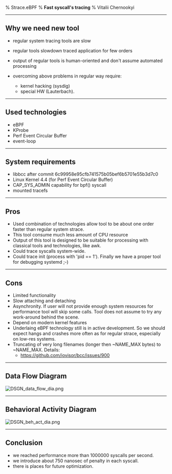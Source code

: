 % Strace.eBPF
% **Fast syscall's tracing**
% Vitalii Chernookyi

******

Why we need new tool
---------------------

 - regular system tracing tools are slow
 - regular tools slowdown traced application for few orders
 - output of regular tools is human-oriented and don't assume automated
   processing
 - overcoming above problems in regular way require:

    - kernel hacking (sysdig)
    - special HW (Lauterbach).

******

Used technologies
------------------

 - eBPF
 - KProbe
 - Perf Event Circular Buffer
 - event-loop

******

System requirements
--------------------

 - libbcc after commit 6c99958e95cfb741575b05bef6b5701e55b3d7c0
 - Linux Kernel 4.4 (for Perf Event Circular Buffer)
 - CAP_SYS_ADMIN capability for bpf() syscall
 - mounted tracefs

******

Pros
-----

 - Used combination of technologies allow tool to be about one order faster
   than regular system strace.
 - This tool consume much less amount of CPU resource
 - Output of this tool is designed to be suitable for processing with
   classical tools and technologies, like awk.
 - Could trace syscalls system-wide.
 - Could trace init (process with 'pid == 1'). Finally we have a proper
   tool for debugging systemd ;-)

******

Cons
-----

 - Limited functionality
 - Slow attaching and detaching
 - Asynchronity. If user will not provide enough system resources for
   performance tool will skip some calls. Tool does not assume to try
   any work-around behind the scene.
 - Depend on modern kernel features
 - Underlaing eBPF technology still is in active development. So we should
   expect hangs and crashes more often as for regular strace, especially on
   low-res systems.
 - Truncating of very long filenames (longer then ~NAME_MAX bytes) to ~NAME_MAX.
   Details:
    + https://github.com/iovisor/bcc/issues/900

******

Data Flow Diagram
-----------------------------

![DSGN_data_flow_dia.png](DSGN_data_flow_dia.png)

******

Behavioral Activity Diagram
----------------------------

![DSGN_beh_act_dia.png](DSGN_beh_act_dia.png)

******

Conclusion
-----------

 - we reached performance more than 1000000 syscalls per second.
 - we introduce about 750 nanosec of penalty in each syscall.
 - there is places for future optimization.
